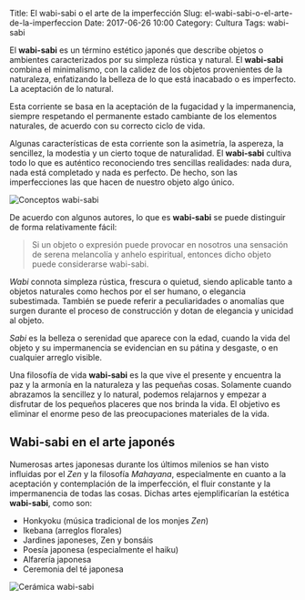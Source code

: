 Title: El wabi-sabi o el arte de la imperfección
Slug: el-wabi-sabi-o-el-arte-de-la-imperfeccion
Date: 2017-06-26 10:00
Category: Cultura
Tags: wabi-sabi



El **wabi-sabi** es un término estético japonés que describe objetos o ambientes caracterizados por su simpleza rústica y natural. El **wabi-sabi** combina el minimalismo, con la calidez de los objetos provenientes de la naturaleza, enfatizando la belleza de lo que está inacabado o es imperfecto. La aceptación de lo natural.

Esta corriente se basa en la aceptación de la fugacidad y la impermanencia, siempre respetando el permanente estado cambiante de los elementos naturales, de acuerdo con su correcto ciclo de vida.

Algunas características de esta corriente son la asimetría, la aspereza, la sencillez, la modestia y un cierto toque de naturalidad. El **wabi-sabi** cultiva todo lo que es auténtico reconociendo tres sencillas realidades: nada dura, nada está completado y nada es perfecto. De hecho, son las imperfecciones las que hacen de nuestro objeto algo único.

![Conceptos wabi-sabi]({static}/images/wabi-sabi.jpg)

De acuerdo con algunos autores, lo que es **wabi-sabi** se puede distinguir de forma relativamente fácil:

> Si un objeto o expresión puede provocar en nosotros una sensación de serena melancolía y anhelo espiritual, entonces dicho objeto puede considerarse wabi-sabi.

*Wabi* connota simpleza rústica, frescura o quietud, siendo aplicable tanto a objetos naturales como hechos por el ser humano, o elegancia subestimada. También se puede referir a peculiaridades o anomalías que surgen durante el proceso de construcción y dotan de elegancia y unicidad al objeto.

*Sabi* es la belleza o serenidad que aparece con la edad, cuando la vida del objeto y su impermanencia se evidencian en su pátina y desgaste, o en cualquier arreglo visible.

Una filosofía de vida **wabi-sabi** es la que vive el presente y encuentra la paz y la armonía en la naturaleza y las pequeñas cosas. Solamente cuando abrazamos la sencillez y lo natural, podemos relajarnos y empezar a disfrutar de los pequeños placeres que nos brinda la vida. El objetivo es eliminar el enorme peso de las preocupaciones materiales de la vida.

## Wabi-sabi en el arte japonés

Numerosas artes japonesas durante los últimos milenios se han visto influidas por el *Zen* y la filosofía *Mahayana*, especialmente en cuanto a la aceptación y contemplación de la imperfección, el fluir constante y la impermanencia de todas las cosas. Dichas artes ejemplificarían la estética **wabi-sabi**, como son:

* Honkyoku (música tradicional de los monjes *Zen*)
* Ikebana (arreglos florales)
* Jardines japoneses, Zen y bonsáis
* Poesía japonesa (especialmente el haiku)
* Alfarería japonesa
* Ceremonia del té japonesa

![Cerámica wabi-sabi]({static}/images/wabi-sabi-pottery.jpg)
